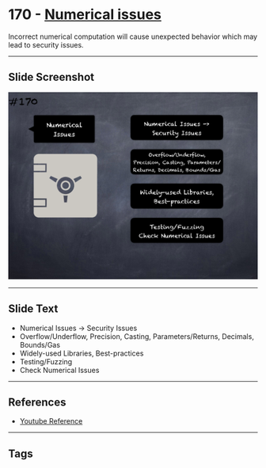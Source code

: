 # 170 - [Numerical issues](Numerical%20issues.md)
Incorrect numerical computation will cause unexpected behavior which may lead to security issues.
___
## Slide Screenshot
![0170.png](../../images/5.%20Pitfalls%20and%20Best%20Practices%20201/170.png)
___
## Slide Text
- Numerical Issues -> Security Issues
- Overflow/Underflow, Precision, Casting, Parameters/Returns, Decimals, Bounds/Gas
- Widely-used Libraries, Best-practices
- Testing/Fuzzing
- Check Numerical Issues
___
## References
- [Youtube Reference](https://youtu.be/IVbEIbIpWUY?t=590)
___
## Tags